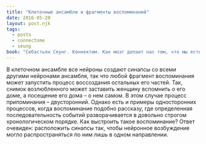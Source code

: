 ```yaml
---
title: "Клеточные ансамбли и фрагменты воспоминаний"
date: 2016-05-20
layout: post.njk
tags:
  - posts
  - connectome
  - seung
book: "Себастьян Сеунг. Коннектом. Как мозг делает нас тем, что мы есть"
---
```


В клеточном ансамбле все нейроны создают синапсы со всеми другими нейронами ансамбля, так что любой фрагмент воспоминания может запустить процесс воссоздания остальных его частей. Так, снимок возлюбленного может заставить женщину вспомнить о его доме, а посещение его дома – о нем самом. В этом случае процесс припоминания – двусторонний. Однако есть и примеры односторонних процессов, когда воспоминание подобно рассказу, где определенная последовательность событий разворачивается в довольно строгом хронологическом порядке. Как выстроить такое воспоминание? Ответ очевиден: расположить синапсы так, чтобы нейронное возбуждение могло распространяться по ним лишь в одном направлении.
